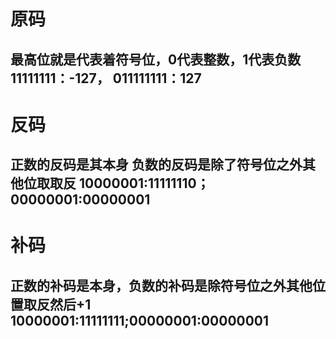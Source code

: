 # 原码
## 最高位就是代表着符号位，0代表整数，1代表负数 11111111：-127， 011111111：127
# 反码 
## 正数的反码是其本身 负数的反码是除了符号位之外其他位取取反 10000001:11111110；00000001:00000001
# 补码
## 正数的补码是本身，负数的补码是除符号位之外其他位置取反然后+1 10000001:11111111;00000001:00000001
